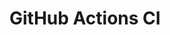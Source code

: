 # GitHub Actions CI














































































































































































































































































































































































































































































































































































































































































































































































































































































































































































































































































































































































































































































































































































































































































































































































































































































































































































































































































































































































































































































































































































































































































































































































































































































































































































































































































































































































































































































































































































































































































































































































































































































































































































































































































































































































































































































